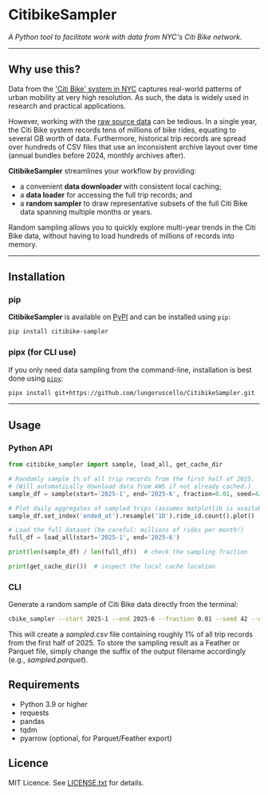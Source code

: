 # CitibikeSampler

*A Python tool to facilitate work with data from NYC's Citi Bike network.*  

---

## Why use this?
Data from the ['Citi Bike' system in NYC](https://citibikenyc.com/system-data) captures real-world patterns of urban mobility at very high resolution. 
As such, the data is widely used in research and practical applications.

However, working with the [raw source data](https://s3.amazonaws.com/tripdata/index.html) can be tedious. In a single year, the Citi Bike system records tens of 
millions of bike rides, equating to several GB worth of data. Furthermore, historical trip records are spread over hundreds 
of CSV files that use an inconsistent archive layout over time (annual bundles before 2024, monthly archives 
after).

**CitibikeSampler** streamlines your workflow by providing:

* a convenient **data downloader** with consistent local caching;
* a **data loader** for accessing the full trip records; and
* a **random sampler** to draw representative subsets of the full Citi Bike data spanning multiple months
or years. 

Random sampling allows you to quickly explore multi-year trends in the Citi Bike data, without having to load 
hundreds of millions of records into memory.

---

## Installation

### pip
**CitibikeSampler** is available on [PyPI](https://pypi.org/project/CitibikeSampler/) and can be
installed using `pip`:  

```bash
pip install citibike-sampler
```

### pipx (for CLI use)

If you only need data sampling from the command-line, installation is best done using 
[`pipx`](https://pipx.pypa.io/stable/):

```bash
pipx install git+https://github.com/lungoruscello/CitibikeSampler.git
```
---

  
## Usage

### Python API

```python
from citibike_sampler import sample, load_all, get_cache_dir

# Randomly sample 1% of all trip records from the first half of 2025.
# (Will automatically download data from AWS if not already cached.)
sample_df = sample(start='2025-1', end='2025-6', fraction=0.01, seed=42)

# Plot daily aggregates of sampled trips (assumes matplotlib is available)
sample_df.set_index('ended_at').resample('1D').ride_id.count().plot()

# Load the full dataset (be careful: millions of rides per month!)
full_df = load_all(start='2025-1', end='2025-6') 

print(len(sample_df) / len(full_df))  # check the sampling fraction

print(get_cache_dir())  # inspect the local cache location  
```

### CLI

Generate a random sample of Citi Bike data directly from the terminal:

```bash
cbike_sampler --start 2025-1 --end 2025-6 --fraction 0.01 --seed 42 --output sampled.csv
```

This will create a *sampled.csv* file containing roughly 1% of all trip records from the first half of 2025. To store the 
sampling result as a Feather or Parquet file, simply change the suffix of the output filename accordingly (e.g., 
*sampled.parquet*).

## Requirements

* Python 3.9 or higher
* requests
* pandas
* tqdm
* pyarrow (optional, for Parquet/Feather export)

## Licence

MIT Licence. See [LICENSE.txt](https://github.com/lungoruscello/CitibikeSampler/blob/master/LICENSE.txt) for details.
